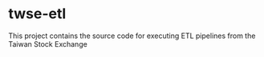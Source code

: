 # twse-etl
This project contains the source code for executing ETL pipelines from the Taiwan Stock Exchange
